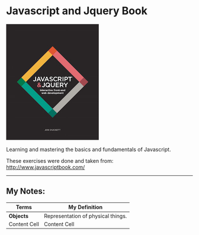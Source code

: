 # Javascript and Jquery Book 
![Javascript and Jquery](/javascript-book-cover.jpg)

Learning and mastering the basics and fundamentals of Javascript. 

These exercises were done and taken from: http://www.javascriptbook.com/

___

My Notes:
---


| Terms  | My Definition |
| ------------- | ------------- |
| **Objects**   | Representation of physical things. |
| Content Cell  | Content Cell  |